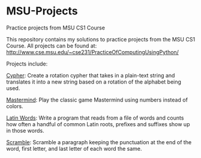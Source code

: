 MSU-Projects
============

Practice projects from MSU CS1 Course

This repository contains my solutions to practice projects from the MSU CS1 Course. All projects can be found at: http://www.cse.msu.edu/~cse231/PracticeOfComputingUsingPython/

Projects include:

<a href="cypher_project04.pdf">Cypher</a>: Create a rotation cypher that takes in a plain-text string and translates it into a new string based on a rotation of the alphabet being used. 

<a href="mastermind_project04.pdf">Mastermind</a>: Play the classic game Mastermind using numbers instead of colors. 

<a href="latin_proj05.pdf">Latin Words</a>: Write a program that reads from a file of words and counts how often a handful of common Latin roots, prefixes and suffixes show up in those words.

<a href="scramble_project06.pdf">Scramble</a>: Scramble a paragraph keeping the punctuation at the end of the word, first letter, and last letter of each word the same.
